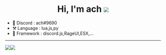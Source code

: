 <h1 align="center">Hi, I'm ach <a href="https://visitorbadge.io/status?path=https%3A%2F%2Fgithub.com%2Fach-git"><img src="https://api.visitorbadge.io/api/visitors?path=https%3A%2F%2Fgithub.com%2Fach-git&labelColor=%23333333&countColor=%23ba68c8&style=flat" /></a>
</h1> 


* 💬 Discord : ach#9690
* ⚒️ Language : lua,js,py
* 🌱 Framework : discord.js,RageUI,ESX,...

____
         
<table>
  <tr>
      <img align="center" style="padding=0;" src="https://github-readme-stats.vercel.app/api/?username=ach-git&theme=tokyonight&show_icons=true" />
      <img align="center" style="padding=0;" src="https://github-readme-stats.quantumlytangled.vercel.app/api/top-langs/?username=ach-git&theme=tokyonight&layout=default&show_icons=true" />
  </tr>
</table>
